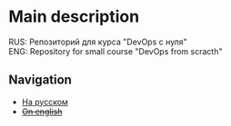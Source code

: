 # Main description

RUS: Репозиторий для курса "DevOps с нуля"  
ENG: Repository for small course "DevOps from scracth"

## Navigation

- [На русском](./RUS/README.md)
- ~~[On english](./ENG/README.md)~~
